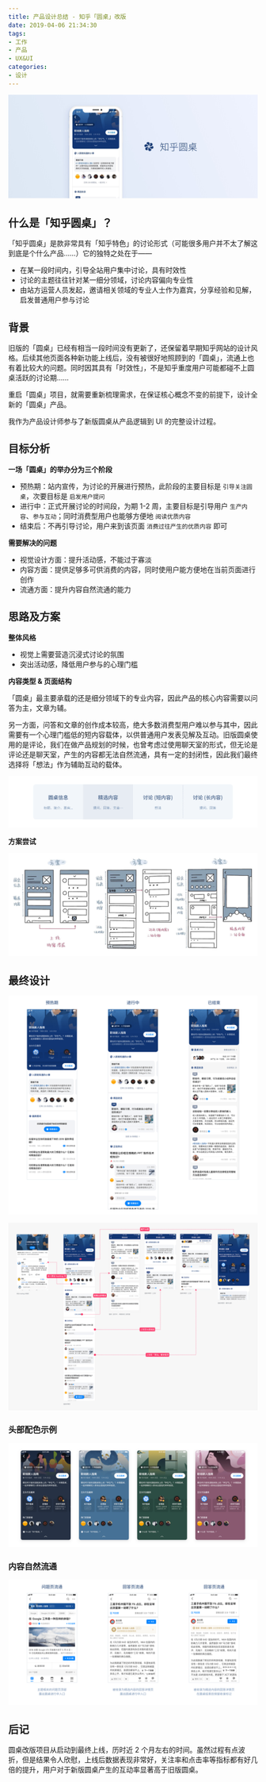 ```yaml
---
title: 产品设计总结 - 知乎「圆桌」改版
date: 2019-04-06 21:34:30
tags:
- 工作
- 产品
- UX&UI
categories:
- 设计
---
```


![rt_cover](知乎圆桌/rt_cover.jpg)

## 什么是「知乎圆桌」？

「知乎圆桌」是款非常具有「知乎特色」的讨论形式（可能很多用户并不太了解这到底是个什么产品……）它的独特之处在于——

- 在某一段时间内，引导全站用户集中讨论，具有时效性
- 讨论的主题往往针对某一细分领域，讨论内容偏向专业性
- 由站方运营人员发起，邀请相关领域的专业人士作为嘉宾，分享经验和见解，启发普通用户参与讨论

<!--more-->

## 背景

旧版的「圆桌」已经有相当一段时间没有更新了，还保留着早期知乎网站的设计风格。后续其他页面各种新功能上线后，没有被很好地照顾到的「圆桌」，流通上也有着比较大的问题。同时因其具有「时效性」，不是知乎重度用户可能都碰不上圆桌活跃的讨论期……

重启「圆桌」项目，就需要重新梳理需求，在保证核心概念不变的前提下，设计全新的「圆桌」产品。

我作为产品设计师参与了新版圆桌从产品逻辑到 UI 的完整设计过程。

## 目标分析

**一场「圆桌」的举办分为三个阶段**

- 预热期：站内宣传，为讨论的开展进行预热，此阶段的主要目标是 `引导关注圆桌`，次要目标是 `启发用户提问`
- 进行中：正式开展讨论的时间段，为期 1-2 周，主要目标是引导用户 `生产内容`、`参与互动`；同时消费型用户也能够方便地 `阅读优质内容`
- 结束后：不再引导讨论，用户来到该页面 `消费过往产生的优质内容` 即可

**需要解决的问题**

- 视觉设计方面：提升活动感，不能过于寡淡
- 内容方面：提供足够多可供消费的内容，同时使用户能方便地在当前页面进行创作
- 流通方面：提升内容自然流通的能力

## 思路及方案

**整体风格**

- 视觉上需要营造沉浸式讨论的氛围
- 突出活动感，降低用户参与的心理门槛

**内容类型 & 页面结构**

「圆桌」最主要承载的还是细分领域下的专业内容，因此产品的核心内容需要以问答为主，文章为辅。

另一方面，问答和文章的创作成本较高，绝大多数消费型用户难以参与其中，因此需要有一个心理门槛低的短内容载体，以供普通用户发表见解及互动。旧版圆桌使用的是评论，我们在做产品规划的时候，也曾考虑过使用聊天室的形式，但无论是评论还是聊天室，产生的内容都无法自然流通，具有一定的封闭性，因此我们最终选择将「想法」作为辅助互动的载体。

![rt_1](知乎圆桌/rt_2.png)

**方案尝试**

![rt_1](知乎圆桌/rt_1.jpg)

## 最终设计

![rt_5](知乎圆桌/rt_5.png)

![rt_4](知乎圆桌/rt_4.png)

### 头部配色示例

![rt_7](知乎圆桌/rt_7.png)

### 内容自然流通

![rt_6](知乎圆桌/rt_6.png)

## 后记

圆桌改版项目从启动到最终上线，历时近 2 个月左右的时间。虽然过程有点波折，但是结果令人欣慰，上线后数据表现非常好，关注率和点击率等指标都有好几倍的提升，用户对于新版圆桌产生的互动率显著高于旧版圆桌。